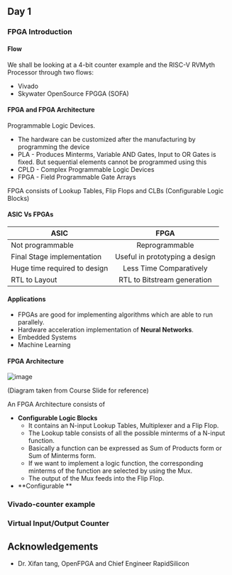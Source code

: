 
## Day 1




### FPGA Introduction

#### Flow

 We shall be looking at a 4-bit counter example and the RISC-V RVMyth Processor through two flows:
- Vivado
- Skywater OpenSource FPGGA (SOFA)

#### FPGA and FPGA Architecture

Programmable Logic Devices.
- The hardware can be customized after the manufacturing by programming the device
- PLA - Produces Minterms, Variable AND Gates, Input to OR Gates is fixed. But sequential elements cannot be programmed using this
- CPLD - Complex Programmable Logic Devices
- FPGA - Field Programmable Gate Arrays

FPGA consists of Lookup Tables, Flip Flops and CLBs (Configurable Logic Blocks)
#### ASIC Vs FPGAs

| ASIC                          | FPGA           |
| ---------------------         |:-------------: |
| Not programmable              | Reprogrammable |
| Final Stage implementation    | Useful in prototyping a design|  
| Huge time required to design  | Less Time Comparatively      |
| RTL to Layout                 | RTL to Bitstream generation |

#### Applications
- FPGAs are good for implementing algorithms which are able to run parallely.
- Hardware acceleration implementation of **Neural Networks**.
- Embedded Systems
- Machine Learning

#### FPGA Architecture

![image](https://user-images.githubusercontent.com/66086031/171312512-8e650388-62ec-40c5-9e9d-f9fd99baa14f.png)

(Diagram taken from Course Slide for reference)

An FPGA Architecture consists of

- **Configurable Logic Blocks** 
	* It contains an N-input Lookup Tables, Multiplexer and a Flip Flop. 
	* The Lookup table consists of all the possible minterms of a N-input function.
	* Basically a function can be expressed as Sum of Products form or Sum of Minterms form.
	* If we want to implement a logic function, the corresponding minterms of the function are selected by using the Mux.
	* The output of the Mux feeds into the Flip Flop.
- **Configurable **







### Vivado-counter example



### Virtual Input/Output Counter


## Acknowledgements

- Dr. Xifan tang, OpenFPGA and Chief Engineer RapidSilicon



